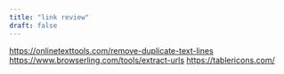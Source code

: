 ```yaml
---
title: "link review"
draft: false
---
```


https://onlinetexttools.com/remove-duplicate-text-lines
https://www.browserling.com/tools/extract-urls
https://tablericons.com/
